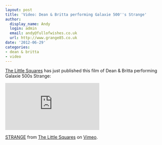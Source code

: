 ```yaml
---
layout: post
title: 'Video: Dean & Britta performing Galaxie 500''s Strange'
author:
  display_name: Andy
  login: admin
  email: andy@fullofwishes.co.uk
  url: http://www.grange85.co.uk
date: '2012-06-29'
categories:
- dean & britta
- video
---
```

<p><a href="http://www.thelittlesquares.com/">The Little Squares</a> has just published this film of Dean & Britta performing Galaxie 500s Strange:</p>
<p><iframe class="aligncenter" src="https://player.vimeo.com/video/44775165" frameborder="0" webkitAllowFullScreen mozallowfullscreen allowFullScreen></iframe>
<p><a href="http://vimeo.com/44775165">STRANGE</a> from <a href="http://vimeo.com/user4458305">The Little Squares</a> on <a href="http://vimeo.com">Vimeo</a>.</p>
